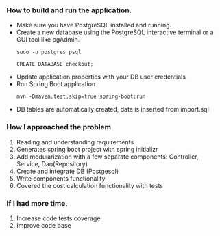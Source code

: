 ### How to build and run the application. 
- Make sure you have PostgreSQL installed and running.
- Create a new database using the PostgreSQL interactive terminal or a GUI tool like pgAdmin.
    ```
    sudo -u postgres psql
    ```
    ```
    CREATE DATABASE checkout;
    ```
- Update application.properties with your DB user credentials   
- Run Spring Boot application
    ```
    mvn -Dmaven.test.skip=true spring-boot:run 
    ```
- DB tables are automatically created, data is inserted from import.sql

### How I approached the problem
1. Reading and understanding requirements
2. Generates spring boot project with spring initializr
2. Add modularization with a few separate components: Controller, Service, Dao(Repository)
3. Create and integrate DB (Postgesql)
4. Write components functionality
3. Covered the cost calculation functionality with tests

### If I had more time.
1. Increase code tests coverage
2. Improve code base
